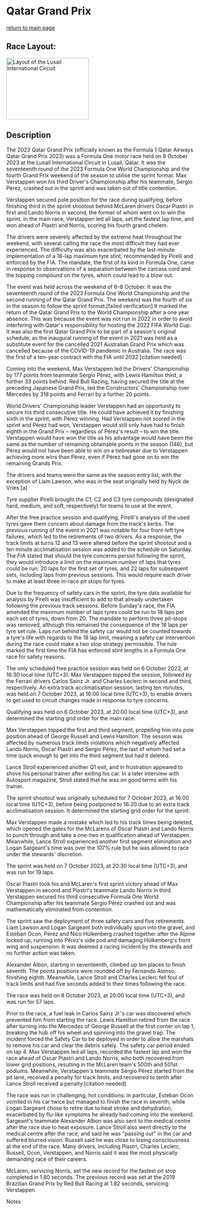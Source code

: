 # Qatar Grand Prix

[return to main page](./index.md)

## Race Layout: 

 <img alt="Layout of the Lusail International Circuit" class="mw-file-element" data-file-height="893" data-file-width="1201" decoding="async" height="164" src="//upload.wikimedia.org/wikipedia/commons/thumb/c/c7/Lusail_International_Circuit_2023.svg/220px-Lusail_International_Circuit_2023.svg.png" srcset="//upload.wikimedia.org/wikipedia/commons/thumb/c/c7/Lusail_International_Circuit_2023.svg/330px-Lusail_International_Circuit_2023.svg.png 1.5x, //upload.wikimedia.org/wikipedia/commons/thumb/c/c7/Lusail_International_Circuit_2023.svg/440px-Lusail_International_Circuit_2023.svg.png 2x" width="220"/>

## Description

 

The 2023 Qatar Grand Prix (officially known as the Formula 1 Qatar Airways Qatar Grand Prix 2023) was a Formula One motor race held on 8 October 2023 at the Lusail International Circuit in Lusail, Qatar. It was the seventeenth round of the 2023 Formula One World Championship and the fourth Grand Prix weekend of the season to utilise the sprint format. Max Verstappen won his third Driver's Championship after his teammate, Sergio Pérez, crashed out in the sprint and was taken out of title contention. 

Verstappen secured pole position for the race during qualifying, before finishing third in the sprint shootout behind McLaren drivers Oscar Piastri in first and Lando Norris in second, the former of whom went on to win the sprint. In the main race, Verstappen led all laps, set the fastest lap time, and won ahead of Piastri and Norris, scoring his fourth grand chelem. 

The drivers were severely affected by the extreme heat throughout the weekend, with several calling the race the most difficult they had ever experienced. The difficulty was also exacerbated by the last-minute implementation of a 18-lap maximum tyre stint, recommended by Pirelli and enforced by the FIA. The mandate, the first of its kind in Formula One, came in response to observations of a separation between the carcass cord and the topping compound on the tyres, which could lead to a blow out. 

The event was held across the weekend of 6–8 October. It was the seventeenth round of the 2023 Formula One World Championship and the second running of the Qatar Grand Prix. The weekend was the fourth of six in the season to follow the sprint format.[failed verification] It marked the return of the Qatar Grand Prix to the World Championship after a one year absence. This was because the event was not run in 2022 in order to avoid interfering with Qatar's responsibility for hosting the 2022 FIFA World Cup. It was also the first Qatar Grand Prix to be part of a season's original schedule, as the inaugural running of the event in 2021 was held as a substitute event for the cancelled 2021 Australian Grand Prix which was cancelled because of the COVID-19 pandemic in Australia. The race was the first of a ten-year contract with the FIA until 2032.[citation needed] 

Coming into the weekend, Max Verstappen led the Drivers' Championship by 177 points from teammate Sergio Pérez, with Lewis Hamilton third, a further 33 points behind. Red Bull Racing, having secured the title at the preceding Japanese Grand Prix, led the Constructors' Championship over Mercedes by 318 points and Ferrari by a further 20 points. 

World Drivers' Championship leader Verstappen had an opportunity to secure his third consecutive title. He could have achieved it by finishing sixth in the sprint, with Pérez winning. Had Verstappen not scored in the sprint and Pérez had won, Verstappen would still only have had to finish eighth in the Grand Prix – regardless of Pérez's result – to win the title. Verstappen would have won the title as his advantage would have been the same as the number of remaining obtainable points in the season (146), but Pérez would not have been able to win on a tiebreaker due to Verstappen achieving more wins than Pérez, even if Pérez had gone on to win the remaining Grands Prix. 

The drivers and teams were the same as the season entry list, with the exception of Liam Lawson, who was in the seat originally held by Nyck de Vries.[a] 

Tyre supplier Pirelli brought the C1, C2 and C3 tyre compounds (designated hard, medium, and soft, respectively) for teams to use at the event. 

After the free practice session and qualifying, Pirelli's analysis of the used tyres gave them concern about damage from the track's kerbs. The previous running of the event in 2021 was notable for four front-left tyre failures, which led to the retirements of two drivers. As a response, the track limits at turns 12 and 13 were altered before the sprint shootout and a ten minute acclimatisation session was added to the schedule on Saturday. The FIA stated that should the tyre concerns persist following the sprint, they would introduce a limit on the maximum number of laps that tyres could be run: 20 laps for the first set of tyres, and 22 laps for subsequent sets, including laps from previous sessions. This would require each driver to make at least three in-race pit stops for tyres. 

Due to the frequency of safety cars in the sprint, the tyre data available for analysis by Pirelli was insufficient to add to that already undertaken following the previous track sessions. Before Sunday's race, the FIA amended the maximum number of laps tyres could be run to 18 laps per each set of tyres, down from 20. The mandate to perform three pit-stops was removed, although this remained the consequence of the 18 laps per tyre set rule. Laps run behind the safety car would not be counted towards a tyre's life with regards to the 18 lap limit, meaning a safety car intervention during the race could make a two stop strategy permissible. The rule marked the first time the FIA has enforced stint lengths in a Formula One race for safety reasons. 

The only scheduled free practice session was held on 6 October 2023, at 16:30 local time (UTC+3). Max Verstappen topped the session, followed by the Ferrari drivers Carlos Sainz Jr. and Charles Leclerc in second and third, respectively. An extra track acclimatisation session, lasting ten minutes, was held on 7 October 2023, at 16:00 local time (UTC+3), to enable drivers to get used to circuit changes made in response to tyre concerns. 

Qualifying was held on 6 October 2023, at 20:00 local time (UTC+3), and determined the starting grid order for the main race. 

Max Verstappen topped the first and third segment, propelling him into pole position ahead of George Russell and Lewis Hamilton. The session was affected by numerous track limits violations which negatively affected Lando Norris, Oscar Piastri and Sergio Pérez, the last of whom had set a time quick enough to get into the third segment but had it deleted. 

Lance Stroll experienced another Q1 exit, and in frustration appeared to shove his personal trainer after exiting his car. In a later interview with Autosport magazine, Stroll stated that he was on good terms with his trainer. 

The sprint shootout was originally scheduled for 7 October 2023, at 16:00 local time (UTC+3), before being postponed to 16:20 due to an extra track acclimatisation session. It determined the starting grid order for the sprint. 

Max Verstappen made a mistake which led to his track times being deleted, which opened the gates for the McLarens of Oscar Piastri and Lando Norris to punch through and take a one-two in qualification ahead of Verstappen. Meanwhile, Lance Stroll experienced another first segment elimination and Logan Sargeant's time was over the 107% rule but he was allowed to race under the stewards' discretion. 

The sprint was held on 7 October 2023, at 20:30 local time (UTC+3), and was run for 19 laps. 

Oscar Piastri took his and McLaren's first sprint victory ahead of Max Verstappen in second and Piastri's teammate Lando Norris in third. Verstappen secured his third consecutive Formula One World Championship after his teammate Sergio Pérez crashed out and was mathematically eliminated from contention. 

The sprint saw the deployment of three safety cars and five retirements. Liam Lawson and Logan Sargeant both individually spun into the gravel, and Esteban Ocon, Pérez and Nico Hülkenberg crashed together after the Alpine locked up, running into Pérez's side pod and damaging Hülkenberg's front wing and suspension. It was deemed a racing incident by the stewards and no further action was taken. 

Alexander Albon, starting in seventeenth, climbed up ten places to finish seventh. The points positions were rounded off by Fernando Alonso, finishing eighth. Meanwhile, Lance Stroll and Charles Leclerc fell foul of track limits and had five seconds added to their times following the race. 

The race was held on 8 October 2023, at 20:00 local time (UTC+3), and was run for 57 laps. 

Prior to the race, a fuel leak in Carlos Sainz Jr.'s car was discovered which prevented him from starting the race. Lewis Hamilton retired from the race after turning into the Mercedes of George Russell at the first corner on lap 1, breaking the hub off his wheel and spinning into the gravel trap. The incident forced the Safety Car to be deployed in order to allow the marshals to remove his car and clear the debris safely. The safety car period ended on lap 4. Max Verstappen led all laps, recorded the fastest lap and won the race ahead of Oscar Piastri and Lando Norris, who both recovered from lower grid positions, resulting in the McLaren team's 500th and 501st podiums. Meanwhile, Verstappen's teammate Sergio Pérez started from the pit lane, received a penalty for track limits, and recovered to tenth after Lance Stroll received a penalty.[citation needed] 

The race was run in challenging, hot conditions: in particular, Esteban Ocon vomited in his car twice but managed to finish the race in seventh, while Logan Sargeant chose to retire due to heat stroke and dehydration, exacerbated by flu-like symptoms he already had coming into the weekend. Sargeant's teammate Alexander Albon was also sent to the medical centre after the race due to heat exposure. Lance Stroll also went directly to the medical centre after the race, and said he was "passing out" in the car and suffered blurred vision. Russell said he was close to losing consciousness at the end of the race. Many drivers, including Piastri, Charles Leclerc, Russell, Ocon, Verstappen, and Norris said it was the most physically demanding race of their careers. 

McLaren, servicing Norris, set the new record for the fastest pit stop completed in 1.80 seconds. The previous record was set at the 2019 Brazilian Grand Prix by Red Bull Racing at 1.82 seconds, servicing Verstappen. 

Notes 

 

